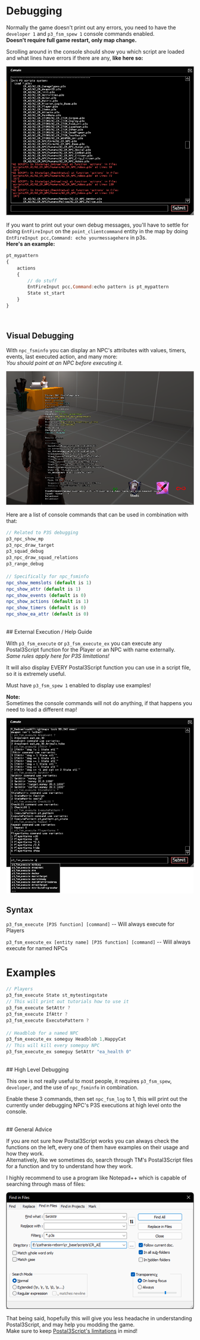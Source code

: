 # Debugging

Normally the game doesn't print out any errors, you need to have the  
<code>developer 1</code> and <code>p3_fsm_spew 1</code> console commands enabled.  
**Doesn't require full game restart, only map change.**

Scrolling around in the console should show you which script are loaded and what lines have errors if there are any, **like here so:**

![p3_fsm_spew 1](images/p3_fsm_spew.png)

If you want to print out your own debug messages, you'll have to settle for doing <code>EntFireInput</code> on the <code>point_clientcommand</code> entity in the map by doing <code>EntFireInput pcc,Command: echo yourmessagehere</code> in p3s.  
**Here's an example:**
```js
pt_mypattern
{
	actions
	{
		// do stuff
		EntFireInput pcc,Command:echo pattern is pt_mypattern
		State st_start
	}
}
```
<br>

## Visual Debugging

With <code>npc_fsminfo</code> you can display an NPC's attributes with values, timers, events, last executed action, and many more:  
*You should point at an NPC before executing it.*

![npc_fsminfo](images/npc_fsminfo.png)


Here are a list of console commands that can be used in combination with that:
```js
// Related to P3S debugging
p3_npc_show_mp
p3_npc_draw_target
p3_squad_debug
p3_npc_draw_squad_relations
p3_range_debug

// Specifically for npc_fsminfo
npc_show_memslots (default is 1)
npc_show_attr (default is 1)
npc_show_events (default is 0)
npc_show_actions (default is 1)
npc_show_timers (default is 0)
npc_show_ea_attr (default is 0)
```

<br>
## External Execution / Help Guide

With <code>p3_fsm_execute</code> or <code>p3_fsm_execute_ex</code> you can execute any Postal3Script function for the Player or an NPC with name externally.  
*Same rules apply here for P3S limitations!*

It will also display EVERY Postal3Script function you can use in a script file, so it is extremely useful.

Must have <code>p3_fsm_spew 1</code> enabled to display use examples!

**Note:**   
Sometimes the console commands will not do anything, if that happens you need to load a different map!</p>

![p3_fsm_execute](images/p3_fsm_execute.png)

## Syntax
```p3_fsm_execute [P3S function] [command]``` -- Will always execute for Players</p>
```p3_fsm_execute_ex [entity name] [P3S function] [command]``` -- Will always execute for named NPCs</p>
# Examples
```js
// Players
p3_fsm_execute State st_mytestingstate
// This will print out tutorials how to use it
p3_fsm_execute SetAttr ?
p3_fsm_execute IfAttr ?
p3_fsm_execute ExecutePattern ?

// Headblob for a named NPC
p3_fsm_execute_ex someguy Headblob 1,HappyCat
// This will kill every someguy NPC
p3_fsm_execute_ex someguy SetAttr "ea_health 0"
```

<br>
## High Level Debugging

This one is not really useful to most people, it requires <code>p3_fsm_spew</code>, <code>developer</code>, and the use of <code>npc_fsminfo</code> in combination.

Enable these 3 commands, then set <code>npc_fsm_log</code> to 1, this will print out the currently under debugging NPC's P3S executions at high level onto the console.

<br>
## General Advice

If you are not sure how Postal3Script works you can always check the functions on the left, every one of them have examples on their usage and how they work.  
Alternatively, like we sometimes do, search through TM's Postal3Script files for a function and try to understand how they work.  

I highly recommend to use a program like Notepad++ which is capable of searching through mass of files:  

![notepadpp](images/notepadpp2.png)

That being said, hopefully this will give you less headache in understanding Postal3Script, and may help you modding the game.  
Make sure to keep [Postal3Script's limitations](whatispostal3script.md#limitations) in mind!
